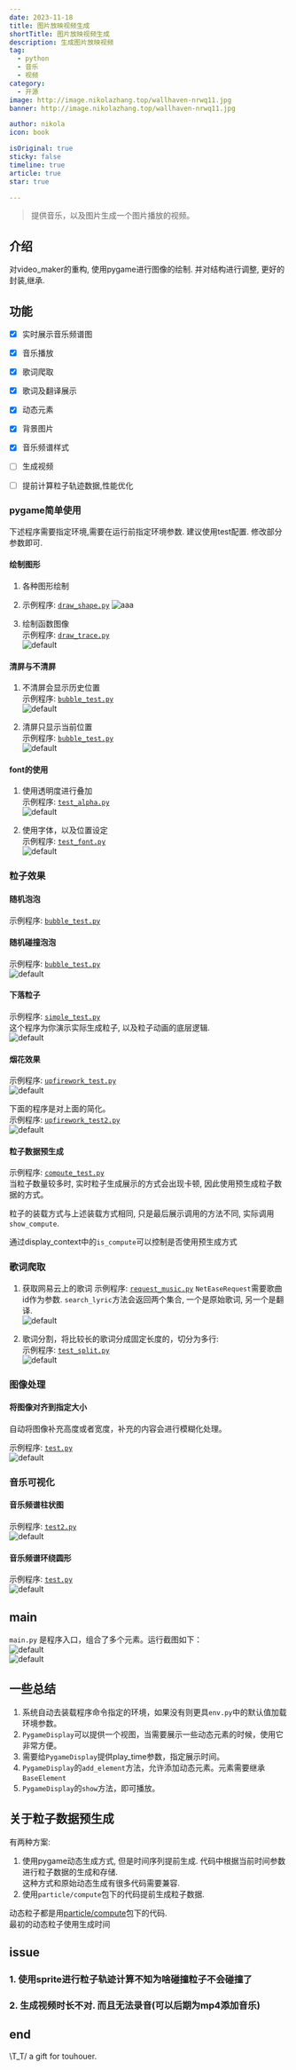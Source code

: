 ```yaml
---
date: 2023-11-18
title: 图片放映视频生成
shortTitle: 图片放映视频生成
description: 生成图片放映视频
tag:
  - python
  - 音乐
  - 视频
category:
  - 开源
image: http://image.nikolazhang.top/wallhaven-nrwq11.jpg
banner: http://image.nikolazhang.top/wallhaven-nrwq11.jpg

author: nikola
icon: book

isOriginal: true
sticky: false
timeline: true
article: true
star: true

---
```


> 提供音乐，以及图片生成一个图片播放的视频。

## 介绍

对video_maker的重构, 使用pygame进行图像的绘制.
并对结构进行调整, 更好的封装,继承.

## 功能

- [x] 实时展示音乐频谱图
- [x] 音乐播放
- [x] 歌词爬取
- [x] 歌词及翻译展示
- [x] 动态元素
- [x] 背景图片
- [x] 音乐频谱样式
- [ ] 生成视频
- [ ] 提前计算粒子轨迹数据,性能优化



### pygame简单使用

下述程序需要指定环境,需要在运行前指定环境参数. 建议使用test配置. 修改部分参数即可.

#### 绘制图形

1. 各种图形绘制 
2. 示例程序: [`draw_shape.py`](test/draw/draw_shape.py)
    ![aaa](https://gitee.com/NikolaZhang/music_show/raw/master/resources/image/shapes1.png)

3. 绘制函数图像  
    示例程序: [`draw_trace.py`](test/draw/draw_trace.py)  
    ![default](https://gitee.com/NikolaZhang/music_show/raw/master/resources/image/function.png)

#### 清屏与不清屏

1. 不清屏会显示历史位置  
    示例程序: [`bubble_test.py`](test/pygame/test.py)  
    ![default](https://gitee.com/NikolaZhang/music_show/raw/master/resources/image/points1.gif)

2. 清屏只显示当前位置  
    示例程序: [`bubble_test.py`](test/pygame/test2.py)  
    ![default](https://gitee.com/NikolaZhang/music_show/raw/master/resources/image/points2.gif)

#### font的使用

1. 使用透明度进行叠加  
    示例程序: [`test_alpha.py`](test/text/test_alpha.py)  
    ![default](https://gitee.com/NikolaZhang/music_show/raw/master/resources/image/font1.png)

2. 使用字体，以及位置设定  
    示例程序: [`test_font.py`](test/text/test_font.py)  
    ![default](https://gitee.com/NikolaZhang/music_show/raw/master/resources/image/font2.png)

### 粒子效果

#### 随机泡泡

示例程序: [`bubble_test.py`](test/particle/bubble_test.py)  

#### 随机碰撞泡泡

示例程序: [`bubble_test.py`](test/particle/collision_test.py)  
![default](https://gitee.com/NikolaZhang/music_show/raw/master/resources/image/particle2.gif)

#### 下落粒子

示例程序: [`simple_test.py`](test/particle/simple_test.py)  
这个程序为你演示实际生成粒子, 以及粒子动画的底层逻辑.  
![default](https://gitee.com/NikolaZhang/music_show/raw/master/resources/image/particle3.gif)

#### 烟花效果

示例程序: [`upfirework_test.py`](test/particle/upfirework_test.py)  
![default](https://gitee.com/NikolaZhang/music_show/raw/master/resources/image/particle4.gif)

下面的程序是对上面的简化。  
示例程序: [`upfirework_test2.py`](test/particle/upfirework_test2.py)  
![default](https://gitee.com/NikolaZhang/music_show/raw/master/resources/image/firework2.gif)

#### 粒子数据预生成

示例程序: [`compute_test.py`](test/particle/compute_test.py)  
当粒子数量较多时, 实时粒子生成展示的方式会出现卡顿, 因此使用预生成粒子数据的方式。  

粒子的装载方式与上述装载方式相同, 只是最后展示调用的方法不同, 实际调用`show_compute`.

通过display_context中的`is_compute`可以控制是否使用预生成方式

### 歌词爬取

1. 获取网易云上的歌词
    示例程序: [`request_music.py`](test/spider/request_music.py)
    `NetEaseRequest`需要歌曲id作为参数.
    `search_lyric`方法会返回两个集合, 一个是原始歌词, 另一个是翻译.  
    ![default](https://gitee.com/NikolaZhang/music_show/raw/master/resources/image/歌词结果.png)

2. 歌词分割，将比较长的歌词分成固定长度的，切分为多行:  
    示例程序: [`test_split.py`](test/text/test_split.py)  
    ![default](https://gitee.com/NikolaZhang/music_show/raw/master/resources/image/word_split.png)

### 图像处理

#### 将图像对齐到指定大小

自动将图像补充高度或者宽度，补充的内容会进行模糊化处理。

示例程序: [`test.py`](test/image/test.py)  
![default](https://gitee.com/NikolaZhang/music_show/raw/master/resources/image/图片补充.png)

### 音乐可视化

#### 音乐频谱柱状图

示例程序: [`test2.py`](test/weave/test2.py)  
![default](https://gitee.com/NikolaZhang/music_show/raw/master/resources/image/bars.gif)

#### 音乐频谱环绕圆形

示例程序: [`test.py`](test/weave/test.py)  
![default](https://gitee.com/NikolaZhang/music_show/raw/master/resources/image/weave_circle.gif)

## main

`main.py` 是程序入口，组合了多个元素。运行截图如下：  
![default](https://gitee.com/NikolaZhang/music_show/raw/master/resources/image/run.png)  
![default](https://gitee.com/NikolaZhang/music_show/raw/master/resources/image/run2.png)  

## 一些总结

1. 系统自动去装载程序命令指定的环境，如果没有则更具`env.py`中的默认值加载环境参数。
2. `PygameDisplay`可以提供一个视图，当需要展示一些动态元素的时候，使用它非常方便。
3. 需要给`PygameDisplay`提供play_time参数，指定展示时间。
4. `PygameDisplay`的`add_element`方法，允许添加动态元素。元素需要继承`BaseElement`
5. `PygameDisplay`的`show`方法，即可播放。

## 关于粒子数据预生成

有两种方案:

1. 使用pygame动态生成方式, 但是时间序列提前生成. 代码中根据当前时间参数进行粒子数据的生成和存储.  
    这种方式和原始动态生成有很多代码需要兼容.
2. 使用`particle/compute`包下的代码提前生成粒子数据.

动态粒子都是用[particle/compute](particle/compute)包下的代码.  
最初的动态粒子使用生成时间

## issue

### 1. 使用sprite进行粒子轨迹计算不知为啥碰撞粒子不会碰撞了

### 2. 生成视频时长不对. 而且无法录音(可以后期为mp4添加音乐)

## end

\T_T/ a gift for touhouer.
